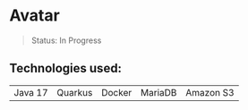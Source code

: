 <h1> Avatar </h1>

> Status: In Progress
## Technologies used:

<table>
  <tr>
    <td>Java 17</td>
    <td>Quarkus</td>
    <td>Docker</td>
    <td>MariaDB</td>
    <td>Amazon S3</td>
  </tr>
</table>
